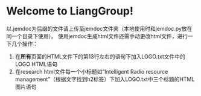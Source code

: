 # Welcome to LiangGroup!
以.jemdoc为后缀的文件请上传至jemdoc文件夹（本地使用时和jemdoc.py放在同一个目录下使用）。
使用jemdoc生成html文件还需手动更改html文件，进行一下几个操作：
1. 在**所有**页面的HTML文件下的第13行左右的<td id="layout-menu">语句下加入LOGO.txt文件中的LOGO HTML语句
2. 在research html文件每一个小标题如“Intelligent Radio resource management”（根据文字找到h2标签）下加入LOGO.txt中三个标题的HTML图片语句
